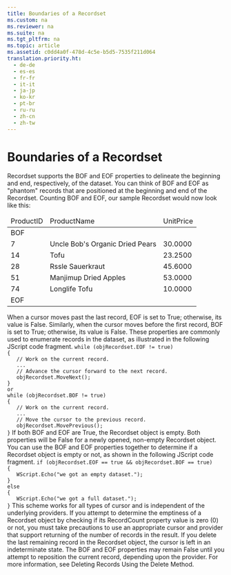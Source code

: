 ```yaml
---
title: Boundaries of a Recordset
ms.custom: na
ms.reviewer: na
ms.suite: na
ms.tgt_pltfrm: na
ms.topic: article
ms.assetid: c0dd4a0f-478d-4c5e-b5d5-7535f211d064
translation.priority.ht: 
  - de-de
  - es-es
  - fr-fr
  - it-it
  - ja-jp
  - ko-kr
  - pt-br
  - ru-ru
  - zh-cn
  - zh-tw
---
```

# Boundaries of a Recordset
<?xml version="1.0" encoding="utf-8"?>
<developerReferenceWithoutSyntaxDocument xmlns="http://ddue.schemas.microsoft.com/authoring/2003/5" xmlns:xlink="http://www.w3.org/1999/xlink" xmlns:xsi="http://www.w3.org/2001/XMLSchema-instance" xsi:schemaLocation="http://ddue.schemas.microsoft.com/authoring/2003/5 http://dduestorage.blob.core.windows.net/ddueschema/developer.xsd">
  <introduction>
    <para>       <legacyBold>Recordset</legacyBold> supports the <legacyBold>BOF</legacyBold> and <legacyBold>EOF</legacyBold> properties to delineate the beginning and end, respectively, of the dataset. You can think of <legacyBold>BOF</legacyBold> and <legacyBold>EOF</legacyBold> as "phantom" records that are positioned at the beginning and end of the <legacyBold>Recordset</legacyBold>. Counting <legacyBold>BOF</legacyBold> and <legacyBold>EOF</legacyBold>, our sample <legacyBold>Recordset</legacyBold> would now look like this:</para>
    <table xmlns:caps="http://schemas.microsoft.com/build/caps/2013/11">
      <thead>
        <tr>
          <TD>
            <para>ProductID</para>
          </TD>
          <TD>
            <para>ProductName</para>
          </TD>
          <TD>
            <para>UnitPrice</para>
          </TD>
        </tr>
      </thead>
      <tbody>
        <tr>
          <TD>
            <para>BOF</para>
          </TD>
          <TD>
            <para> </para>
          </TD>
          <TD>
            <para> </para>
          </TD>
        </tr>
        <tr>
          <TD>
            <para>7</para>
          </TD>
          <TD>
            <para>Uncle Bob's Organic Dried Pears</para>
          </TD>
          <TD>
            <para>30.0000</para>
          </TD>
        </tr>
        <tr>
          <TD>
            <para>14   </para>
          </TD>
          <TD>
            <para>Tofu</para>
          </TD>
          <TD>
            <para>23.2500</para>
          </TD>
        </tr>
        <tr>
          <TD>
            <para>28   </para>
          </TD>
          <TD>
            <para>Rssle Sauerkraut</para>
          </TD>
          <TD>
            <para>45.6000</para>
          </TD>
        </tr>
        <tr>
          <TD>
            <para>51   </para>
          </TD>
          <TD>
            <para>Manjimup Dried Apples</para>
          </TD>
          <TD>
            <para>53.0000</para>
          </TD>
        </tr>
        <tr>
          <TD>
            <para>74</para>
          </TD>
          <TD>
            <para>Longlife Tofu</para>
          </TD>
          <TD>
            <para>10.0000</para>
          </TD>
        </tr>
        <tr>
          <TD>
            <para>EOF</para>
          </TD>
          <TD>
            <para> </para>
          </TD>
          <TD>
            <para> </para>
          </TD>
        </tr>
      </tbody>
    </table>
    <para>When a cursor moves past the last record, <legacyBold>EOF </legacyBold>is set to <legacyBold>True</legacyBold>; otherwise, its value is <legacyBold>False</legacyBold>. Similarly, when the cursor moves before the first record, <legacyBold>BOF</legacyBold> is set to <legacyBold>True</legacyBold>; otherwise, its value is <legacyBold>False</legacyBold>. These properties are commonly used to enumerate records in the dataset, as illustrated in the following JScript code fragment.</para>
    <code>while (objRecordset.EOF != true) 
{
   // Work on the current record.
   ...
   // Advance the cursor forward to the next record.
   objRecordset.MoveNext();
}
or
while (objRecordset.BOF != true) 
{
   // Work on the current record.
   ...
   // Move the cursor to the previous record.
   objRecordset.MovePrevious();
}</code>
    <para>If both <legacyBold>BOF</legacyBold> and <legacyBold>EOF</legacyBold> are <legacyBold>True</legacyBold>, the <legacyBold>Recordset</legacyBold> object is empty. Both properties will be <legacyBold>False</legacyBold> for a newly opened, non-empty <legacyBold>Recordset</legacyBold> object. You can use the <legacyBold>BOF</legacyBold> and <legacyBold>EOF</legacyBold> properties together to determine if a <legacyBold>Recordset</legacyBold> object is empty or not, as shown in the following JScript code fragment.</para>
    <code>if (objRecordset.EOF == true &amp;&amp; objRecordset.BOF == true)
{
   WScript.Echo("we got an empty dataset.");
}
else
{
   WScript.Echo("we got a full dataset.");
}</code>
    <para>This scheme works for all types of cursor and is independent of the underlying providers. If you attempt to determine the emptiness of a <legacyBold>Recordset</legacyBold> object by checking if its <legacyBold>RecordCount</legacyBold> property value is zero (0) or not, you must take precautions to use an appropriate cursor and provider that support returning of the number of records in the result. </para>
    <para>If you delete the last remaining record in the <legacyBold>Recordset</legacyBold> object, the cursor is left in an indeterminate state. The <legacyBold>BOF</legacyBold> and <legacyBold>EOF</legacyBold> properties may remain <legacyBold>False</legacyBold> until you attempt to reposition the current record, depending upon the provider. For more information, see <legacyLink xlink:href="bfed5cfa-7f57-463b-9da2-0c612a079d30">Deleting Records Using the Delete Method</legacyLink>.</para>
  </introduction>
  <relatedTopics />
</developerReferenceWithoutSyntaxDocument>